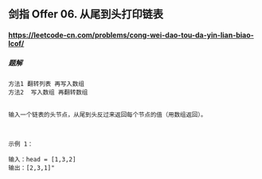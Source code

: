 ## 剑指 Offer 06. 从尾到头打印链表

#### https://leetcode-cn.com/problems/cong-wei-dao-tou-da-yin-lian-biao-lcof/
##### 题解
```
方法1 翻转列表 再写入数组
方法2  写入数组 再翻转数组
```

```

输入一个链表的头节点，从尾到头反过来返回每个节点的值（用数组返回）。

 

示例 1：

输入：head = [1,3,2]
输出：[2,3,1]"
```
